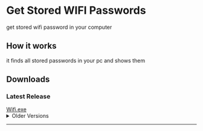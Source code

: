 # Get Stored WIFI Passwords
get stored wifi password in your computer

## How it works
it finds all stored passwords in your pc and shows them

## Downloads
<h3>Latest Release</h3>
<a href="https://github.com/Sadman-Sakib2234/lol/releases/download/V1.0.1/wifi.exe">Wifi.exe</a>
<details>
<summary>Older Versions</summary>
<br>
  <pre>
  V1.0
  <a href="https://github.com/Sadman-Sakib2234/lol/releases/download/1.0/wifi.exe">Wifi.exe</a>
  </pre>
</details>

---

